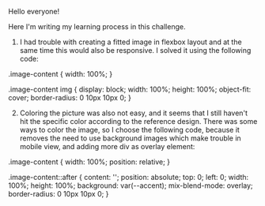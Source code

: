Hello everyone!

Here I'm writing my learning process in this challenge.

1. I had trouble with creating a fitted image in flexbox layout and at the same time this would also be responsive. I solved it using the following code:
 
.image-content {
	width: 100%;
}

.image-content img {
	display: block;
	width: 100%;
	height: 100%;
	object-fit: cover;
	border-radius: 0 10px 10px 0;
}

2. Coloring the picture was also not easy, and it seems that I still haven't hit the specific color according to the reference design. There was some ways to color the image, so I choose the following code, because it removes the need to use background images which make trouble in mobile view, and adding more div as overlay element:

.image-content {
	width: 100%;
	position: relative;
}

.image-content::after {
	content: '';
	position: absolute;
	top: 0;
	left: 0;
	width: 100%;
	height: 100%;
	background: var(--accent);
	mix-blend-mode: overlay;
	border-radius: 0 10px 10px 0;
}